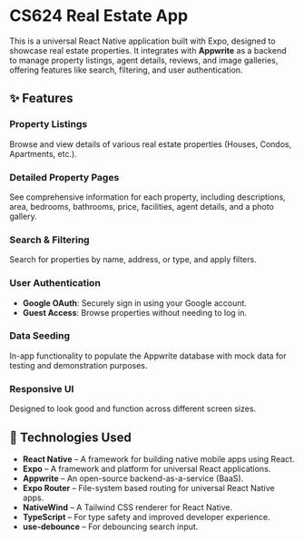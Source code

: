 
# CS624 Real Estate App

This is a universal React Native application built with Expo, designed to showcase real estate properties. It integrates with **Appwrite** as a backend to manage property listings, agent details, reviews, and image galleries, offering features like search, filtering, and user authentication.

## ✨ Features

### Property Listings
Browse and view details of various real estate properties (Houses, Condos, Apartments, etc.).

### Detailed Property Pages
See comprehensive information for each property, including descriptions, area, bedrooms, bathrooms, price, facilities, agent details, and a photo gallery.

### Search & Filtering
Search for properties by name, address, or type, and apply filters.

### User Authentication
- **Google OAuth**: Securely sign in using your Google account.
- **Guest Access**: Browse properties without needing to log in.

### Data Seeding
In-app functionality to populate the Appwrite database with mock data for testing and demonstration purposes.

### Responsive UI
Designed to look good and function across different screen sizes.

## 🚀 Technologies Used

- **React Native** – A framework for building native mobile apps using React.
- **Expo** – A framework and platform for universal React applications.
- **Appwrite** – An open-source backend-as-a-service (BaaS).
- **Expo Router** – File-system based routing for universal React Native apps.
- **NativeWind** – A Tailwind CSS renderer for React Native.
- **TypeScript** – For type safety and improved developer experience.
- **use-debounce** – For debouncing search input.

